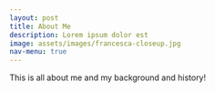 ```yaml
---
layout: post
title: About Me
description: Lorem ipsum dolor est
image: assets/images/francesca-closeup.jpg
nav-menu: true
---
```


This is all about me and my background and history!